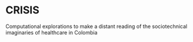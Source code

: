 # CRISIS
Computational explorations to make a distant reading of the sociotechnical imaginaries of healthcare in Colombia
